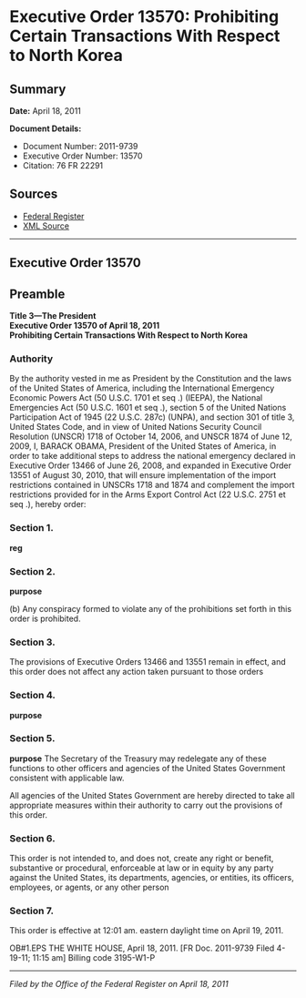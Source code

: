 # Executive Order 13570: Prohibiting Certain Transactions With Respect to North Korea

## Summary

**Date:** April 18, 2011

**Document Details:**
- Document Number: 2011-9739
- Executive Order Number: 13570
- Citation: 76 FR 22291

## Sources
- [Federal Register](https://www.federalregister.gov/documents/2011/04/20/2011-9739/prohibiting-certain-transactions-with-respect-to-north-korea)
- [XML Source](https://www.federalregister.gov/documents/full_text/xml/2011/04/20/2011-9739.xml)

---

## Executive Order 13570

## Preamble

**Title 3—The President**  
**Executive Order 13570 of April 18, 2011**  
**Prohibiting Certain Transactions With Respect to North Korea**

### Authority

By the authority vested in me as President by the Constitution and the laws of the United States of America, including the International Emergency Economic Powers Act (50 U.S.C. 1701 
et seq
.) (IEEPA), the National Emergencies Act (50 U.S.C. 1601 
et seq
.), section 5 of the United Nations Participation Act of 1945 (22 U.S.C. 287c) (UNPA), and section 301 of title 3, United States Code, and in view of United Nations Security Council Resolution (UNSCR) 1718 of October 14, 2006, and UNSCR 1874 of June 12, 2009, 
I, BARACK OBAMA, President of the United States of America, in order to take additional steps to address the national emergency declared in Executive Order 13466 of June 26, 2008, and expanded in Executive Order 13551 of August 30, 2010, that will ensure implementation of the import restrictions contained in UNSCRs 1718 and 1874 and complement the import restrictions provided for in the Arms Export Control Act (22 U.S.C. 2751 
et seq
.), hereby order:
### Section 1.

**reg**

### Section 2.

**purpose**

(b) Any conspiracy formed to violate any of the prohibitions set forth in this order is prohibited.
### Section 3.

The provisions of Executive Orders 13466 and 13551 remain in effect, and this order does not affect any action taken pursuant to those orders
### Section 4.

**purpose**

### Section 5.

**purpose**
 The Secretary of the Treasury may redelegate any of these functions to other officers and agencies of the United States Government consistent with applicable law.

All agencies of the United States Government are hereby directed to take all appropriate measures within their authority to carry out the provisions of this order.
### Section 6.

This order is not intended to, and does not, create any right or benefit, substantive or procedural, enforceable at law or in equity by any party against the United States, its departments, agencies, or entities, its officers, employees, or agents, or any other person
### Section 7.

This order is effective at 12:01 am. eastern daylight time on April 19, 2011.

OB#1.EPS
THE WHITE HOUSE,
April 18, 2011.
[FR Doc. 2011-9739
Filed 4-19-11; 11:15 am]
Billing code 3195-W1-P

---

*Filed by the Office of the Federal Register on April 18, 2011*
